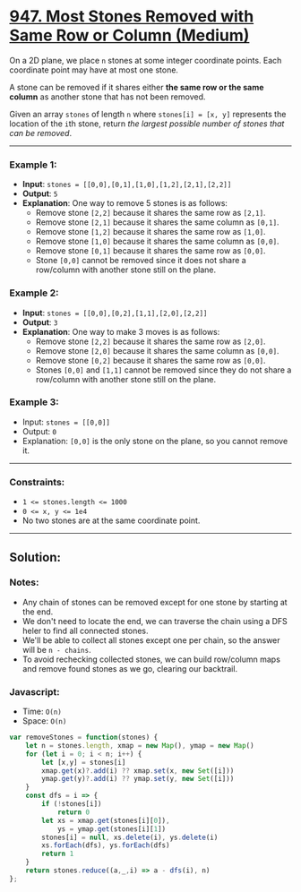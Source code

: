 # [947. Most Stones Removed with Same Row or Column (Medium)](https://leetcode.com/problems/most-stones-removed-with-same-row-or-column/)

On a 2D plane, we place `n` stones at some integer coordinate points. Each coordinate point may have at most one stone.

A stone can be removed if it shares either **the same row or the same column** as another stone that has not been removed.

Given an array `stones` of length `n` where `stones[i] = [x, y]` represents the location of the `i`th stone, return _the largest possible number of stones that can be removed_.

---
### Example 1:
 - **Input**: `stones = [[0,0],[0,1],[1,0],[1,2],[2,1],[2,2]]`
 - **Output**: `5`
 - **Explanation**: One way to remove 5 stones is as follows:
   - Remove stone `[2,2]` because it shares the same row as `[2,1]`.
   - Remove stone `[2,1]` because it shares the same column as `[0,1]`.
   - Remove stone `[1,2]` because it shares the same row as `[1,0]`.
   - Remove stone `[1,0]` because it shares the same column as `[0,0]`.
   - Remove stone `[0,1]` because it shares the same row as `[0,0]`.
   - Stone `[0,0]` cannot be removed since it does not share a row/column with another stone still on the plane.

### Example 2:
 - **Input**: `stones = [[0,0],[0,2],[1,1],[2,0],[2,2]]`
 - **Output**: `3`
 - **Explanation**: One way to make 3 moves is as follows:
   - Remove stone `[2,2]` because it shares the same row as `[2,0]`.
   - Remove stone `[2,0]` because it shares the same column as `[0,0]`.
   - Remove stone `[0,2]` because it shares the same row as `[0,0]`.
   - Stones `[0,0]` and `[1,1]` cannot be removed since they do not share a row/column with another stone still on the plane.

### Example 3:
 - Input: `stones = [[0,0]]`
 - Output: `0`
 - Explanation: `[0,0]` is the only stone on the plane, so you cannot remove it.

---
### Constraints:
 - `1 <= stones.length <= 1000`
 - `0 <= x, y <= 1e4`
 - No two stones are at the same coordinate point.

---
## Solution:
### Notes:
 - Any chain of stones can be removed except for one stone by starting at the end.
 - We don't need to locate the end, we can traverse the chain using a DFS heler to find all connected stones.
 - We'll be able to collect all stones except one per chain, so the answer will be `n - chains`.
 - To avoid rechecking collected stones, we can build row/column maps and remove found stones as we go, clearing our backtrail.

### Javascript:
 - Time: `O(n)`
 - Space: `O(n)`

```js
var removeStones = function(stones) {
    let n = stones.length, xmap = new Map(), ymap = new Map()
    for (let i = 0; i < n; i++) {
        let [x,y] = stones[i]
        xmap.get(x)?.add(i) ?? xmap.set(x, new Set([i]))
        ymap.get(y)?.add(i) ?? ymap.set(y, new Set([i]))
    }
    const dfs = i => {
        if (!stones[i])
            return 0
        let xs = xmap.get(stones[i][0]),
            ys = ymap.get(stones[i][1])
        stones[i] = null, xs.delete(i), ys.delete(i)
        xs.forEach(dfs), ys.forEach(dfs)
        return 1
    }
    return stones.reduce((a,_,i) => a - dfs(i), n)
};
```
